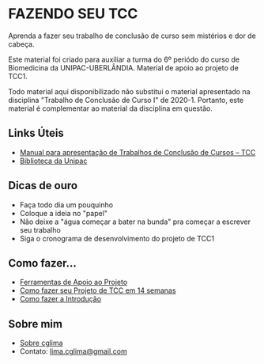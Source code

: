 # FAZENDO SEU TCC

 Aprenda a fazer seu trabalho de conclusão de curso sem mistérios e dor de cabeça.

 Este material foi criado para auxiliar a turma do 6º periódo do curso de Biomedicina da UNIPAC-UBERLÂNDIA.
 Material de apoio ao projeto de TCC1.

 Todo material aqui disponibilizado não substitui o material apresentado na disciplina "Trabalho de Conclusão de Curso I" de 2020-1.
 Portanto, este material é complementar ao material da disciplina em questão.
  
## Links Úteis

* [Manual para apresentação de Trabalhos de Conclusão de Cursos – TCC](http://biblioteca.site.unipac.br/wp-content/uploads/sites/16/2019/07/Manual_TCC-2017_ATUALIZADO.pdf)
* [Biblioteca da Unipac](http://biblioteca.site.unipac.br/)

## Dicas de ouro  

* Faça todo dia um pouquinho
* Coloque a ideia no "papel"
* Não deixe a "água começar a bater na bunda" pra começar a escrever seu trabalho
* Siga o cronograma de desenvolvimento do projeto de TCC1

## Como fazer...

* [Ferramentas de Apoio ao Projeto](ferramentas-apoio.md)
* [Como fazer seu Projeto de TCC em 14 semanas](processo-de-trabalho.md)
* [Como fazer a Introdução](como-fazer-seu-projeto-de-tcc-em-14-semanas.md)
  
## Sobre mim

* [Sobre cglima](sobre-mim.md)
* Contato: lima.cglima@gmail.com
